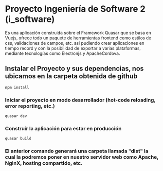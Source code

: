 # Proyecto Ingeniería de Software 2 (i_software)

Es una aplicación construida sobre el Framework Quasar que se basa en Vuejs, ofrece todo un paquete de herramientas frontend
como estilos de css, validaciones de campos, etc. asi pudiendo crear aplicaciones en tiempo record y con la posibilidad de exportar a varias plataformas, mediante tecnologías como Electronjs y ApacheCordova.

## Instalar el Proyecto y sus dependencias, nos ubicamos en la carpeta obtenida de github
```bash
npm install
```

### Iniciar el proyecto en modo desarrollador (hot-code reloading, error reporting, etc.)
```bash
quasar dev
```

### Construir la aplicación para estar en producción
```bash
quasar build
```
### El anterior comando generará una carpeta llamada "dist" la cual la podremos poner en nuestro servidor web como Apache, NginX, hosting compartido, etc.